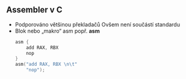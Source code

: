 
Assembler v C
-------------
* Podporováno většinou překladačů
   Ovšem není součástí standardu
* Blok nebo „makro“ asm popř. __asm__
   ```C
   asm {
       add RAX, RBX
       nop
   }
   asm("add RAX, RBX \n\t"
       "nop");
   ```
